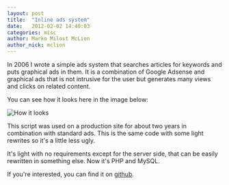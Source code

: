 ```yaml
---
layout: post
title:  "Inline ads system"
date:   2012-02-02 14:40:03
categories: misc
author: Marko Milost McLion
author_nick: mclion
---
```


In 2006 I wrote a simple ads system that searches articles for keywords and puts graphical ads in them. It is a combination of Google Adsense and graphical ads that is not intrusive for the user but generates many views and clicks on related content.
<!--break-->

You can see how it looks here in the image below:

![How it looks](http://i438.photobucket.com/albums/qq103/mmclion/2linesads.jpg)


This script was used on a production site for about two years in combination with standard ads. This is the same code with some light rewrites so it's a little less ugly. 

It's light with no requirements except for the server side, that can be easily rewritten in something else. Now it's PHP and MySQL.

If you're interested, you can find it on [github](https://github.com/easistent/2linesads).
